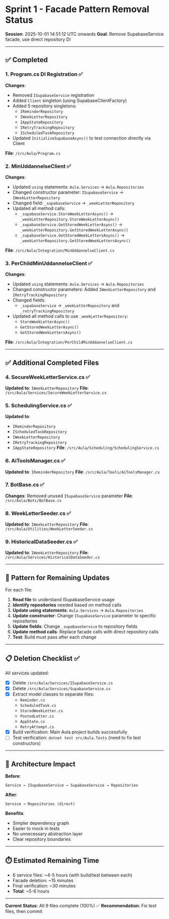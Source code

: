 # Sprint 1 - Facade Pattern Removal Status

**Session**: 2025-10-01 14:51:12 UTC onwards
**Goal**: Remove SupabaseService facade, use direct repository DI

---

## ✅ Completed

### 1. Program.cs DI Registration ✅

**Changes**:
- Removed `ISupabaseService` registration
- Added `Client` singleton (using SupabaseClientFactory)
- Added 5 repository singletons:
  - `IReminderRepository`
  - `IWeekLetterRepository`
  - `IAppStateRepository`
  - `IRetryTrackingRepository`
  - `IScheduledTaskRepository`
- Updated `InitializeSupabaseAsync()` to test connection directly via Client

**File**: `/src/Aula/Program.cs`

### 2. MinUddannelseClient ✅

**Changes**:
- Updated `using` statements: `Aula.Services` → `Aula.Repositories`
- Changed constructor parameter: `ISupabaseService` → `IWeekLetterRepository`
- Changed field: `_supabaseService` → `_weekLetterRepository`
- Updated all method calls:
  - `_supabaseService.StoreWeekLetterAsync()` → `_weekLetterRepository.StoreWeekLetterAsync()`
  - `_supabaseService.GetStoredWeekLetterAsync()` → `_weekLetterRepository.GetStoredWeekLetterAsync()`
  - `_supabaseService.GetStoredWeekLettersAsync()` → `_weekLetterRepository.GetStoredWeekLettersAsync()`

**File**: `/src/Aula/Integration/MinUddannelseClient.cs`

### 3. PerChildMinUddannelseClient ✅

**Changes**:
- Updated `using` statements: `Aula.Services` → `Aula.Repositories`
- Changed constructor parameters: Added `IWeekLetterRepository` and `IRetryTrackingRepository`
- Changed fields:
  - `_supabaseService` → `_weekLetterRepository` and `_retryTrackingRepository`
- Updated all method calls to use `_weekLetterRepository`:
  - `StoreWeekLetterAsync()`
  - `GetStoredWeekLetterAsync()`
  - `GetStoredWeekLettersAsync()`

**File**: `/src/Aula/Integration/PerChildMinUddannelseClient.cs`

---

## ✅ Additional Completed Files

### 4. SecureWeekLetterService.cs ✅
**Updated to**: `IWeekLetterRepository`
**File**: `/src/Aula/Services/SecureWeekLetterService.cs`

### 5. SchedulingService.cs ✅
**Updated to**:
- `IReminderRepository`
- `IScheduledTaskRepository`
- `IWeekLetterRepository`
- `IRetryTrackingRepository`
- `IAppStateRepository`
**File**: `/src/Aula/Scheduling/SchedulingService.cs`

### 6. AiToolsManager.cs ✅
**Updated to**: `IReminderRepository`
**File**: `/src/Aula/Tools/AiToolsManager.cs`

### 7. BotBase.cs ✅
**Changes**: Removed unused `ISupabaseService` parameter
**File**: `/src/Aula/Bots/BotBase.cs`

### 8. WeekLetterSeeder.cs ✅
**Updated to**: `IWeekLetterRepository`
**File**: `/src/Aula/Utilities/WeekLetterSeeder.cs`

### 9. HistoricalDataSeeder.cs ✅
**Updated to**: `IWeekLetterRepository`
**File**: `/src/Aula/Services/HistoricalDataSeeder.cs`

---

## 🔧 Pattern for Remaining Updates

For each file:

1. **Read file** to understand ISupabaseService usage
2. **Identify repositories** needed based on method calls
3. **Update using statements**: `Aula.Services` → `Aula.Repositories`
4. **Update constructor**: Change `ISupabaseService` parameter to specific repositories
5. **Update fields**: Change `_supabaseService` to repository fields
6. **Update method calls**: Replace facade calls with direct repository calls
7. **Test**: Build must pass after each change

---

## 📋 Deletion Checklist ✅

All services updated:

- [x] Delete `/src/Aula/Services/ISupabaseService.cs`
- [x] Delete `/src/Aula/Services/SupabaseService.cs`
- [x] Extract model classes to separate files:
  - `Reminder.cs`
  - `ScheduledTask.cs`
  - `StoredWeekLetter.cs`
  - `PostedLetter.cs`
  - `AppState.cs`
  - `RetryAttempt.cs`
- [x] Build verification: Main Aula project builds successfully
- [ ] Test verification: `dotnet test src/Aula.Tests` (need to fix test constructors)

---

## 🎯 Architecture Impact

**Before**:
```
Service → ISupabaseService → SupabaseService → Repositories
```

**After**:
```
Service → Repositories (direct)
```

**Benefits**:
- Simpler dependency graph
- Easier to mock in tests
- No unnecessary abstraction layer
- Clear repository boundaries

---

## ⏱️ Estimated Remaining Time

- 6 service files: ~4-5 hours (with build/test between each)
- Facade deletion: ~15 minutes
- Final verification: ~30 minutes
- **Total**: ~5-6 hours

---

**Current Status**: All 9 files complete (100%) ✅
**Recommendation**: Fix test files, then commit
